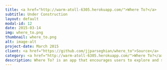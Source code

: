 ```yaml
---
title: <a href="http://warm-atoll-6305.herokuapp.com/">Where To?</a>
subtitle: Under Construction
layout: default
modal-id: 12
date: 2015-03-14
img: where_to.png
thumbnail: where_to.png
alt: image-alt
project-date: March 2015
client: <a href="https://github.com/jjparseghian/where_to">Source</a>
category: <a href="http://warm-atoll-6305.herokuapp.com/">Where To?</a>
description: Where To? is an app that encourages users to explore and share images from their previous trips. Along with the picture they can add a title, where it was taken, and a decription of their experience! Its a great way to get to see the world through other peoples eyes.
---
```

